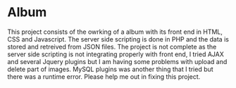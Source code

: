 # Album
This project consists of the owrking of a album with its front end in HTML, CSS and Javascript. The server side scripting is done in PHP and the data is stored and retreived from JSON files.
The project is not complete as the server side scripting is not integrating properly with front end, I tried AJAX and several Jquery plugins but I am having some problems with upload and delete part of images.
MySQL plugins was another thing that I tried but there was a runtime error.
Please help me out in fixing this project. 
